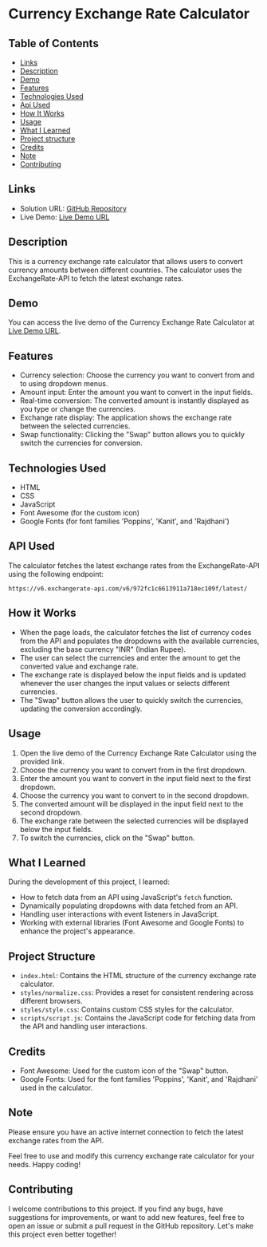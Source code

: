 # Currency Exchange Rate Calculator

## Table of Contents

- [Links](#links)
- [Description](#description)
- [Demo](#demo)
- [Features](#features)
- [Technologies Used](#technologies-used)
- [Api Used](#api-used)
- [How It Works](#how-it-works)
- [Usage](#usage)
- [What I Learned](#what-i-learned)
- [Project structure](#project-structure)
- [Credits](#credits)
- [Note](#note)
- [Contributing](#contributing)

## Links

- Solution URL: [GitHub Repository](https://github.com/aruntutter/currency-exchange-calculator)
- Live Demo: [Live Demo URL](https://unrivaled-faloodeh-1e477c.netlify.app)

## Description

This is a currency exchange rate calculator that allows users to convert currency amounts between different countries. The calculator uses the ExchangeRate-API to fetch the latest exchange rates.

## Demo

You can access the live demo of the Currency Exchange Rate Calculator at [Live Demo URL](https://unrivaled-faloodeh-1e477c.netlify.app).

## Features

- Currency selection: Choose the currency you want to convert from and to using dropdown menus.
- Amount input: Enter the amount you want to convert in the input fields.
- Real-time conversion: The converted amount is instantly displayed as you type or change the currencies.
- Exchange rate display: The application shows the exchange rate between the selected currencies.
- Swap functionality: Clicking the "Swap" button allows you to quickly switch the currencies for conversion.

## Technologies Used

- HTML
- CSS
- JavaScript
- Font Awesome (for the custom icon)
- Google Fonts (for font families 'Poppins', 'Kanit', and 'Rajdhani')

## API Used

The calculator fetches the latest exchange rates from the ExchangeRate-API using the following endpoint:

`https://v6.exchangerate-api.com/v6/972fc1c6613911a718ec109f/latest/`

## How it Works

- When the page loads, the calculator fetches the list of currency codes from the API and populates the dropdowns with the available currencies, excluding the base currency "INR" (Indian Rupee).
- The user can select the currencies and enter the amount to get the converted value and exchange rate.
- The exchange rate is displayed below the input fields and is updated whenever the user changes the input values or selects different currencies.
- The "Swap" button allows the user to quickly switch the currencies, updating the conversion accordingly.


## Usage

1. Open the live demo of the Currency Exchange Rate Calculator using the provided link.
2. Choose the currency you want to convert from in the first dropdown.
3. Enter the amount you want to convert in the input field next to the first dropdown.
4. Choose the currency you want to convert to in the second dropdown.
5. The converted amount will be displayed in the input field next to the second dropdown.
6. The exchange rate between the selected currencies will be displayed below the input fields.
7. To switch the currencies, click on the "Swap" button.

## What I Learned

During the development of this project, I learned:

- How to fetch data from an API using JavaScript's `fetch` function.
- Dynamically populating dropdowns with data fetched from an API.
- Handling user interactions with event listeners in JavaScript.
- Working with external libraries (Font Awesome and Google Fonts) to enhance the project's appearance.

## Project Structure

- `index.html`: Contains the HTML structure of the currency exchange rate calculator.
- `styles/normalize.css`: Provides a reset for consistent rendering across different browsers.
- `styles/style.css`: Contains custom CSS styles for the calculator.
- `scripts/script.js`: Contains the JavaScript code for fetching data from the API and handling user interactions.

## Credits

- Font Awesome: Used for the custom icon of the "Swap" button.
- Google Fonts: Used for the font families 'Poppins', 'Kanit', and 'Rajdhani' used in the calculator.

## Note

Please ensure you have an active internet connection to fetch the latest exchange rates from the API.

Feel free to use and modify this currency exchange rate calculator for your needs. Happy coding!

## Contributing

I welcome contributions to this project. If you find any bugs, have suggestions for improvements, or want to add new features, feel free to open an issue or submit a pull request in the GitHub repository. Let's make this project even better together!
